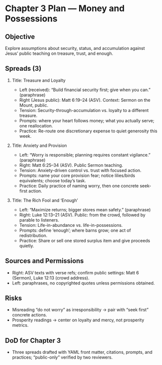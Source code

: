# Chapter 3 Plan — Money and Possessions

## Objective
Explore assumptions about security, status, and accumulation against Jesus’ public teaching on treasure, trust, and enough.

## Spreads (3)
1. Title: Treasure and Loyalty
   - Left (received): “Build financial security first; give when you can.” (paraphrase)
   - Right (Jesus public): Matt 6:19–24 (ASV). Context: Sermon on the Mount, public.
   - Tension: Security-through-accumulation vs. loyalty to a different treasure.
   - Prompts: where your heart follows money; what you actually serve; one reallocation.
   - Practice: Re-route one discretionary expense to quiet generosity this week.

2. Title: Anxiety and Provision
   - Left: “Worry is responsible; planning requires constant vigilance.” (paraphrase)
   - Right: Matt 6:25–34 (ASV). Public Sermon teaching.
   - Tension: Anxiety-driven control vs. trust with focused action.
   - Prompts: name your core provision fear; notice lilies/birds equivalents; choose today’s task.
   - Practice: Daily practice of naming worry, then one concrete seek-first action.

3. Title: The Rich Fool and ‘Enough’
   - Left: “Maximize returns; bigger stores mean safety.” (paraphrase)
   - Right: Luke 12:13–21 (ASV). Public: from the crowd, followed by parable to listeners.
   - Tension: Life-in-abundance vs. life-in-possessions.
   - Prompts: define ‘enough’; where barns grow; one act of redistribution.
   - Practice: Share or sell one stored surplus item and give proceeds quietly.

## Sources and Permissions
- Right: ASV texts with verse refs; confirm public settings: Matt 6 (Sermon), Luke 12:13 (crowd address).
- Left: paraphrases, no copyrighted quotes unless permissions obtained.

## Risks
- Misreading “do not worry” as irresponsibility → pair with “seek first” concrete actions.
- Prosperity readings → center on loyalty and mercy, not prosperity metrics.

## DoD for Chapter 3
- Three spreads drafted with YAML front matter, citations, prompts, and practices; “public-only” verified by two reviewers.

